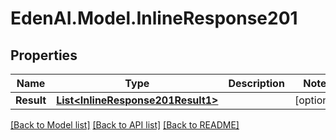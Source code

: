# EdenAI.Model.InlineResponse201
## Properties

Name | Type | Description | Notes
------------ | ------------- | ------------- | -------------
**Result** | [**List&lt;InlineResponse201Result1&gt;**](InlineResponse201Result1.md) |  | [optional] 

[[Back to Model list]](../README.md#documentation-for-models) [[Back to API list]](../README.md#documentation-for-api-endpoints) [[Back to README]](../README.md)

